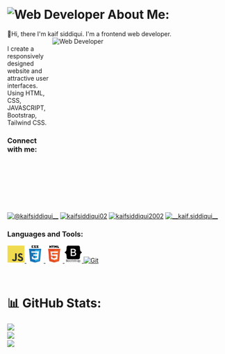 <!--
**kaif-S2002/kaif-S2002** is a ✨ _special_ ✨ repository because its `README.md` (this file) appears on your GitHub profile.

Here are some ideas to get you started:

**- 🔭 I’m currently working on ...
**- 🌱 I’m currently learning ...
**- 👯 I’m looking to collaborate on ...
**- 🤔 I’m looking for help with ...
**- 💬 Ask me about ...
**- 📫 How to reach me: ...
**- 😄 Pronouns: ...
**- ⚡ Fun fact: ...
**💫
https://img.icons8.com/fluency-systems-regular/2x/employee-card.png
-->
<img src="https://www.digitalsolutionservices.com/img/services/web%20development.gif" alt="">

# <img src="https://img.icons8.com/color/2x/user-male-circle.png" alt="Web Developer" height="25" width="25"> About Me:

👋Hi, there I'm kaif siddiqui.
<img src="https://encrypted-tbn0.gstatic.com/images?q=tbn:ANd9GcRIQgEY-Gg2SNlXZFe3ozv_66Blf5RYaX8Ocw&usqp=CAU" alt="Web Developer" align="right" height="400px" width="400px">
I'm a frontend web developer.<br><br>I create a responsively designed website and attractive user interfaces.<br>Using HTML, CSS, JAVASCRIPT, Bootstrap, Tailwind      CSS.


<!-- ## 🌐 Socials:
[![Facebook](https://img.shields.io/badge/Facebook-%231877F2.svg?logo=Facebook&logoColor=white)](https://facebook.com/kaifsiddiqui2002) [![Instagram](https://img.shields.io/badge/Instagram-%23E4405F.svg?logo=Instagram&logoColor=white)](https://instagram.com/__kaif.siddiqui__) [![LinkedIn](https://img.shields.io/badge/LinkedIn-%230077B5.svg?logo=linkedin&logoColor=white)](https://linkedin.com/in/kaifsiddiqui02) [![Twitter](https://img.shields.io/badge/Twitter-%231DA1F2.svg?logo=Twitter&logoColor=white)](https://twitter.com/@kaifsiddiqui__) 

# 💻 Tech Stack:
![CSS3](https://img.shields.io/badge/css3-%231572B6.svg?style=for-the-badge&logo=css3&logoColor=white) ![HTML5](https://img.shields.io/badge/html5-%23E34F26.svg?style=for-the-badge&logo=html5&logoColor=white) ![JavaScript](https://img.shields.io/badge/javascript-%23323330.svg?style=for-the-badge&logo=javascript&logoColor=%23F7DF1E) ![Bootstrap](https://img.shields.io/badge/bootstrap-%23563D7C.svg?style=for-the-badge&logo=bootstrap&logoColor=white) ![TailwindCSS](https://img.shields.io/badge/tailwindcss-%2338B2AC.svg?style=for-the-badge&logo=tailwind-css&logoColor=white) -->

<!-- Proudly created with GPRM ( https://gprm.itsvg.in ) -->

<h3 align="left">Connect with me:</h3>
<p align="left">
<a href="https://twitter.com/@kaifsiddiqui__" target="blank"><img align="center" src="https://raw.githubusercontent.com/rahuldkjain/github-profile-readme-generator/master/src/images/icons/Social/twitter.svg" alt="@kaifsiddiqui__" height="30" width="40" /></a>
<a href="https://linkedin.com/in/kaifsiddiqui02" target="blank"><img align="center" src="https://raw.githubusercontent.com/rahuldkjain/github-profile-readme-generator/master/src/images/icons/Social/linked-in-alt.svg" alt="kaifsiddiqui02" height="30" width="40" /></a>
<a href="https://fb.com/kaifsiddiqui2002" target="blank"><img align="center" src="https://raw.githubusercontent.com/rahuldkjain/github-profile-readme-generator/master/src/images/icons/Social/facebook.svg" alt="kaifsiddiqui2002" height="30" width="40" /></a>
<a href="https://instagram.com/__kaif.siddiqui__" target="blank"><img align="center" src="https://raw.githubusercontent.com/rahuldkjain/github-profile-readme-generator/master/src/images/icons/Social/instagram.svg" alt="__kaif.siddiqui__" height="30" width="40" /></a>
</p>

<h3 align="left">Languages and Tools:</h3>
<p align="left">  <a href="https://developer.mozilla.org/en-US/docs/Web/JavaScript" target="_blank" rel="noreferrer"> <img src="https://raw.githubusercontent.com/devicons/devicon/master/icons/javascript/javascript-original.svg" alt="javascript" width="40" height="40"/> </a>  <a href="https://www.w3schools.com/css/" target="_blank" rel="noreferrer"> <img src="https://raw.githubusercontent.com/devicons/devicon/master/icons/css3/css3-original-wordmark.svg" alt="css3" width="40" height="40"/> </a> <a href="https://www.w3.org/html/" target="_blank" rel="noreferrer"> <img src="https://raw.githubusercontent.com/devicons/devicon/master/icons/html5/html5-original-wordmark.svg" alt="html5" width="40" height="40"/> </a> <a href="https://getbootstrap.com" target="_blank" rel="noreferrer"> <img src="https://raw.githubusercontent.com/devicons/devicon/master/icons/bootstrap/bootstrap-plain-wordmark.svg" alt="bootstrap" width="40" height="40"/> </a> <!--<a href="https://tailwindcss.com/" target="_blank" rel="noreferrer"> <img src="https://www.vectorlogo.zone/logos/tailwindcss/tailwindcss-icon.svg" alt="tailwind" width="40" height="40"/> --> </a> <a href="https://git-scm.com" target="_blank" rel="noreferrer"> <img src="https://img.icons8.com/color/2x/git.png" alt="Git" width="40" height="40"/> </a> </p> <br>

# 📊 GitHub Stats:
![](https://github-readme-stats.vercel.app/api?username=kaif-S2002&theme=dark&hide_border=true&include_all_commits=false&count_private=false)<br/>
![](https://github-readme-streak-stats.herokuapp.com/?user=kaif-S2002&theme=dark&hide_border=true)<br/>
![](https://github-readme-stats.vercel.app/api/top-langs/?username=kaif-S2002&theme=dark&hide_border=true&include_all_commits=false&count_private=false&layout=compact)

<!-- <p><img align="center" src="https://github-readme-stats.vercel.app/api/top-langs?username=kaif-s2002&show_icons=true&locale=en&layout=compact" alt="kaif-s2002" /></p> -->
